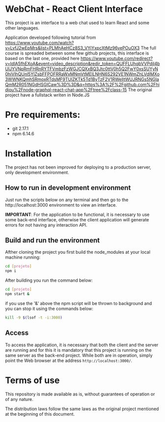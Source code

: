 # WebChat - React Client Interface

This project is an interface to a web chat used to learn React and some other
languages.

Application developed following tutorial from https://www.youtube.com/watch?v=LvfJ2wEpMrs&list=PLMhAeHCz8S3_VYiYxpcXtMz96vePOuOX3
The full course is spreaded between some few github projects, this interface is based on the last one, provided here https://www.youtube.com/redirect?v=IdlA5fhEXoA&event=video_description&redir_token=QUFFLUhqbVVPdjl4bUlJYVNpRmFHRnRYTFVmbzFzWGJCQXxBQ3Jtc0ttV0h5Q2FwY0xsSUYyN0hiVlhQUnl5YlZsbFFPOFRRaWxMNmVtMElLNHN6S292VE1NWmZhLVdlMXo3WWNKQmhSRmoxRTdsMF9TUlZKTk5Td1ByTzF2V1RWelItWUJRNGs5NGlaQmM2R051NGdHSGlCaw%3D%3D&q=https%3A%2F%2Fgithub.com%2Fhidjou%2Fnode-graphql-react-chat-app%2Ftree%2Fclass-15
The original project have a fullstack writen in Node.JS

# Pre requirements:

* git 2.17.1
* npm 6.14.6

# Installation

The project has not been improved for deploying to a production server, only
development environment.

## How to run in development environment

Just run the scripts below on any terminal and then go to the http://localhost:3000
environment to view an interface.

**IMPORTANT**: For the application to be functional, it is necessary to use some
back-end interface, otherwise the client application will generate errors
for not having any interaction API.

## Build and run the environment

Afther cloning the project you first build the node_modules at your local
machine running:
```bash
cd [projeto]
npm i
```

After building you run the command below:
```bash
cd [projeto]
npm start &
```

if you use the '&' above the npm script will be thrown to background and you can
stop it using the commands below:
```bash
kill -9 $(lsof -t -i:3000)
```

## Access

To access the application, it is necessary that both the client and the server 
are running and for this it is mandatory that this project is running on the
same server as the back-end project. While both are in operation, simply point
the Web browser at the address
``http://localhost:3000/``.

# Terms of use

This repository is made available as is, without guarantees of operation or of any nature.

The distribution laws follow the same laws as the original project mentioned at the beginning of this document.